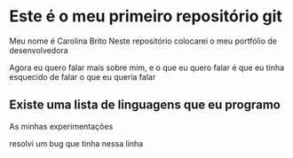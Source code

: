 # Este é o meu primeiro repositório git
Meu nome é Carolina Brito
Neste repositório colocarei o meu portfólio de desenvolvedora

Agora eu quero falar mais sobre mim, e o que eu quero falar é que eu tinha esquecido de falar o que eu queria falar

## Existe uma lista de linguagens que eu programo

As minhas experimentações

resolvi um bug que tinha nessa linha 
